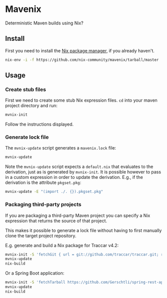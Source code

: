 # Mavenix

Deterministic Maven builds using Nix?

## Install

First you need to install the [Nix package manager](https://nixos.org/nix/), if
you already haven't.

```sh
nix-env -i -f https://github.com/nix-community/mavenix/tarball/master
```

## Usage

### Create stub files

First we need to create some stub Nix expression files. `cd` into your maven
project directory and run:

```sh
mvnix-init
```

Follow the instructions displayed.

### Generate lock file

The `mvnix-update` script generates a `mavenix.lock` file:

```sh
mvnix-update
```

Note the `mvnix-update` script expects a `default.nix` that evaluates to the derivation,
just as is generated by `mvnix-init`. It is possible however to pass in a custom expression
in order to update the derivation. E.g., if the derivation is the attribute `pkgset.pkg`:

```sh
mvnix-update -E "(import ./. {}).pkgset.pkg"
```

### Packaging third-party projects

If you are packaging a third-party Maven project you can specify a Nix
expression that returns the source of that project.

This makes it possible to generate a lock file without having to first
manually clone the target project repository.

E.g. generate and build a Nix package for Traccar v4.2:

```sh
mvnix-init -S 'fetchGit { url = git://github.com/traccar/traccar.git; ref = "v4.2"; }'
mvnix-update
nix-build
```

Or a Spring Boot application:

```sh
mvnix-init -S 'fetchTarball https://github.com/Gerschtli/spring-rest-api/tarball/master'
mvnix-update
nix-build
```
